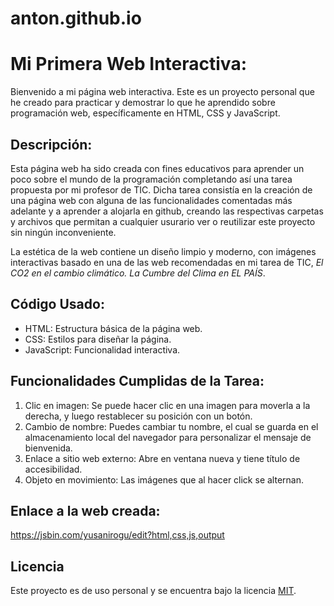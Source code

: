 # anton.github.io
# Mi Primera Web Interactiva:

Bienvenido a mi página web interactiva. Este es un proyecto personal que he creado para practicar y demostrar lo que he aprendido sobre programación web, específicamente en HTML, CSS y JavaScript.

## Descripción:

Esta página web ha sido creada con fines educativos para aprender un poco sobre el mundo de la programación completando así una tarea propuesta por mi profesor de TIC. Dicha tarea consistía en la creación de una página web con alguna de las funcionalidades comentadas más adelante y a aprender a alojarla en github, creando las respectivas carpetas y archivos que permitan a cualquier usurario ver o reutilizar este proyecto sin ningún inconveniente. 

La estética de la web contiene un diseño limpio y moderno, con imágenes interactivas basado en una de las web recomendadas en mi tarea de TIC, *El CO2 en el cambio climático. La Cumbre del Clima en EL PAÍS*.

## Código Usado:

- HTML: Estructura básica de la página web.
- CSS: Estilos para diseñar la página.
- JavaScript: Funcionalidad interactiva.

## Funcionalidades Cumplidas de la Tarea:

1. Clic en imagen: Se puede hacer clic en una imagen para moverla a la derecha, y luego restablecer su posición con un botón.
2. Cambio de nombre: Puedes cambiar tu nombre, el cual se guarda en el almacenamiento local del navegador para personalizar el mensaje de bienvenida.
3. Enlace a sitio web externo: Abre en ventana nueva y tiene título de accesibilidad.
4. Objeto en movimiento: Las imágenes que al hacer click se alternan.

## Enlace a la web creada:

https://jsbin.com/yusanirogu/edit?html,css,js,output

## Licencia

Este proyecto es de uso personal y se encuentra bajo la licencia [MIT](LICENSE).
